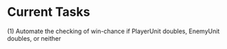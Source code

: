 # Current Tasks
(1) Automate the checking of win-chance if PlayerUnit doubles, EnemyUnit doubles, or neither
